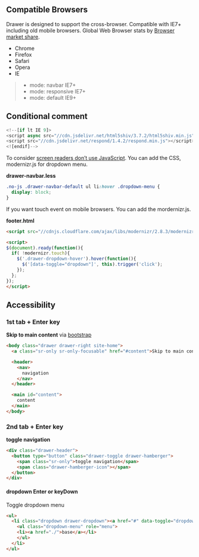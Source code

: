 ## Compatible Browsers

Drawer is designed to support the cross-browser. Compatible with IE7+ including old mobile browsers.
Global Web Browser stats by [Browser market share](http://www.netmarketshare.com/browser-market-share.aspx?qprid=2&qpcustomd=0).

- Chrome
- Firefox
- Safari
- Opera
- IE

 > - mode: navbar IE7+
 > - mode: responsive IE7+
 > - mode: default IE9+

## Conditional comment

``` javascript
<!--[if lt IE 9]>
<script async src="//cdn.jsdelivr.net/html5shiv/3.7.2/html5shiv.min.js"></script>
<script src="//cdn.jsdelivr.net/respond/1.4.2/respond.min.js"></script>
<![endif]-->
```

To consider [screen readers don’t use JavaScript](http://a11yproject.com/posts/myth-screen-readers-dont-use-javascript/). You can add the CSS, modernizr.js for dropdown menu.

**drawer-navbar.less**

``` css
.no-js .drawer-navbar-default ul li:hover .dropdown-menu {
  display: block;
}
```

If you want touch event on mobile browsers. You can add the mordernizr.js.

**footer.html**

``` html
<script src="//cdnjs.cloudflare.com/ajax/libs/modernizr/2.8.3/modernizr.min.js"></script>

<script>
$(document).ready(function(){
  if( !modernizr.touch){
    $('.drawer-dropdown-hover').hover(function(){ 
      $('[data-toggle="dropdown"]', this).trigger('click'); 
    });
  };
});     
</script> 
```

## Accessibility

### 1st tab + Enter key

**Skip to main content** via [bootstrap](http://getbootstrap.com/getting-started/#accessibility)

``` html
<body class="drawer drawer-right site-home">
  <a class="sr-only sr-only-focusable" href="#content">Skip to main content</a>

  <header>
    <nav>
      navigation
    </nav>
  </header>

  <main id="content">
    content
  </main>
</body>
```

### 2nd tab + Enter key

**toggle navigation**

``` html
<div class="drawer-header">
  <button type="button" class="drawer-toggle drawer-hamberger">
    <span class="sr-only">toggle navigation</span> 
    <span class="drawer-hamberger-icon"></span>
  </button>
</div>
```

#### dropdown **Enter** or **keyDown**

Toggle dropdown menu

``` html
<ul>
  <li class="dropdown drawer-dropdown"><a href="#" data-toggle="dropdown" role="button" aria-expanded="false">Demo <span class="caret"></span></a>
    <ul class="dropdown-menu" role="menu">
    <li><a href="./">base</a></li>
    </ul>
  </li>
</ul>
```